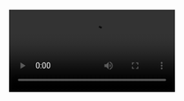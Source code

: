 <div align="center">
  
  [<video> <source src="https://github.com/PabloValentin94/App_Busca_CEP_Desktop/assets/95161515/70245d51-3948-4f95-9b73-627193c2dfdd" type="video/mp4"> </video>](https://github.com/PabloValentin94/App_Busca_CEP_Desktop/assets/95161515/70245d51-3948-4f95-9b73-627193c2dfdd)
  
</div>
